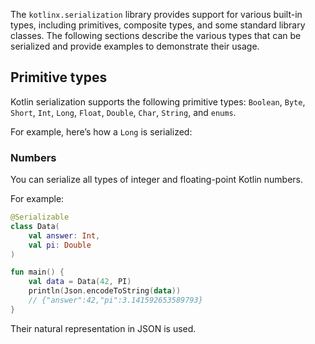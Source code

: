 [//]: # (title: Serialize built-in types)

The `kotlinx.serialization` library provides support for various built-in types, including primitives, composite types,
and some standard library classes.
The following sections describe the various types that can be serialized and provide examples to demonstrate their usage.

## Primitive types

Kotlin serialization supports the following primitive types: `Boolean`, `Byte`, `Short`, `Int`, `Long`, `Float`, `Double`, `Char`, `String`, and `enums`.

For example, here’s how a `Long` is serialized:

### Numbers

You can serialize all types of integer and floating-point Kotlin numbers.

For example:

<!--- INCLUDE
import kotlinx.serialization.*
import kotlinx.serialization.builtins.*
import kotlinx.serialization.json.*
import kotlin.math.*
-->

```kotlin
@Serializable
class Data(
    val answer: Int,
    val pi: Double
)                     

fun main() {
    val data = Data(42, PI)
    println(Json.encodeToString(data))
    // {"answer":42,"pi":3.141592653589793}
}
```                                   

<!--- > You can get the full code [here](../../guide/example/example-builtin-01.kt). -->

Their natural representation in JSON is used.

<!---
```text
{"answer":42,"pi":3.141592653589793}
```
-->

<!--- TEST -->
